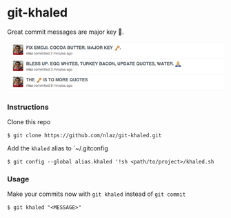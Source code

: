 # git-khaled

Great commit messages are major key :key:. 

![Example](https://github.com/nlaz/git-khaled/blob/master/example.png)

### Instructions
 Clone this repo
```
$ git clone https://github.com/nlaz/git-khaled.git
```
Add the `khaled` alias to `~/.gitconfig
```
$ git config --global alias.khaled '!sh <path/to/project>/khaled.sh
```

### Usage
Make your commits now with `git khaled` instead of `git commit`
```
$ git khaled "<MESSAGE>"
```